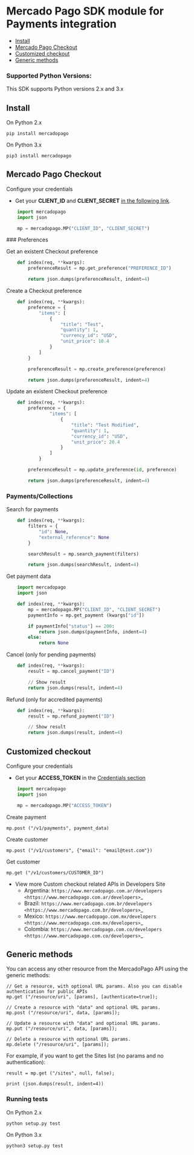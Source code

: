 # Mercado Pago SDK module for Payments integration


* [Install](#bookmark_install)
* [Mercado Pago Checkout](#bookmark_mercado_pago_checkout)
* [Customized checkout](#bookmark_customized_checkout)
* [Generic methods](#bookmark_generic_methods)

### Supported Python Versions:

This SDK supports Python versions 2.x and 3.x

## Install


On Python 2.x

``pip install mercadopago``

On Python 3.x

``pip3 install mercadopago``

## Mercado Pago Checkout


Configure your credentials


- Get your **CLIENT_ID** and **CLIENT_SECRET** [in the following link]([FAKER][CREDENTIALS][URL]).


``` python
    import mercadopago
    import json

    mp = mercadopago.MP("CLIENT_ID", "CLIENT_SECRET")
```

### Preferences


Get an existent Checkout preference



``` python
    def index(req, **kwargs):
        preferenceResult = mp.get_preference("PREFERENCE_ID")

        return json.dumps(preferenceResult, indent=4)
```

Create a Checkout preference

``` python
    def index(req, **kwargs):
        preference = {
            "items": [
                {
                    "title": "Test",
                    "quantity": 1,
                    "currency_id": "USD",
                    "unit_price": 10.4
                }
            ]
        }

        preferenceResult = mp.create_preference(preference)

        return json.dumps(preferenceResult, indent=4)
```
Update an existent Checkout preference


``` python
    def index(req, **kwargs):
        preference = {
                "items": [
                    {
                        "title": "Test Modified",
                        "quantity": 1,
                        "currency_id": "USD",
                        "unit_price": 20.4
                    }
                ]
            }

        preferenceResult = mp.update_preference(id, preference)

        return json.dumps(preferenceResult, indent=4)
```
### Payments/Collections


Search for payments
``` python
    def index(req, **kwargs):
        filters = {
            "id": None,
            "external_reference": None
        }

        searchResult = mp.search_payment(filters)

        return json.dumps(searchResult, indent=4)
```

Get payment data

``` python
    import mercadopago
    import json

    def index(req, **kwargs):
        mp = mercadopago.MP("CLIENT_ID", "CLIENT_SECRET")
        paymentInfo = mp.get_payment (kwargs["id"])

        if paymentInfo["status"] == 200:
            return json.dumps(paymentInfo, indent=4)
        else:
            return None
```

Cancel (only for pending payments)

``` python
    def index(req, **kwargs):
        result = mp.cancel_payment("ID")

        // Show result
        return json.dumps(result, indent=4)
```

Refund (only for accredited payments)

``` python
    def index(req, **kwargs):
        result = mp.refund_payment("ID")

        // Show result
        return json.dumps(result, indent=4)
```

## Customized checkout


Configure your credentials

* Get your **ACCESS_TOKEN** in the [Credentials section]([FAKER][CREDENTIALS][URL])


``` python
    import mercadopago
    import json

    mp = mercadopago.MP("ACCESS_TOKEN")
```


Create payment

    mp.post ("/v1/payments", payment_data)

Create customer


    mp.post ("/v1/customers", {"email": "email@test.com"})

Get customer


    mp.get ("/v1/customers/CUSTOMER_ID")

* View more Custom checkout related APIs in Developers Site
    * Argentina: `https://www.mercadopago.com.ar/developers <https://www.mercadopago.com.ar/developers>`_
    * Brazil: `https://www.mercadopago.com.br/developers <https://www.mercadopago.com.br/developers>`_
    * Mexico: `https://www.mercadopago.com.mx/developers <https://www.mercadopago.com.mx/developers>`_
    * Colombia: `https://www.mercadopago.com.co/developers <https://www.mercadopago.com.co/developers>`_

## Generic methods


You can access any other resource from the MercadoPago API using the generic methods:



    // Get a resource, with optional URL params. Also you can disable authentication for public APIs
    mp.get ("/resource/uri", [params], [authenticate=true]);
    
    // Create a resource with "data" and optional URL params.
    mp.post ("/resource/uri", data, [params]);
    
    // Update a resource with "data" and optional URL params.
    mp.put ("/resource/uri", data, [params]);
    
    // Delete a resource with optional URL params.
    mp.delete ("/resource/uri", [params]);

For example, if you want to get the Sites list (no params and no authentication):


    result = mp.get ("/sites", null, false);
    
    print (json.dumps(result, indent=4))

### Running tests


On Python 2.x

``python setup.py test``

On Python 3.x

``python3 setup.py test``
